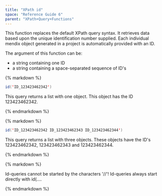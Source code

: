 ```yaml
---
title: "XPath id"
space: "Reference Guide 6"
parent: "XPath+Query+Functions"
---
```



This function replaces the default XPath query syntax. It retrieves data based upon the unique identification number supplied. Each individual mendix object generated in a project is automatically provided with an ID.

The argument of this function can be:

*   a string containing one ID
*   a string containing a space-separated sequence of ID's

<div class="alert alert-info">{% markdown %}

```java
id('ID_123423462342')
```

This query returns a list with one object. This object has the ID 123423462342.

{% endmarkdown %}</div><div class="alert alert-info">{% markdown %}

```java
id('ID_123423462342 ID_123423462343 ID_123423462344')
```

This query returns a list with three objects. These objects have the ID's 123423462342, 123423462343 and 123423462344.

{% endmarkdown %}</div><div class="alert alert-warning">{% markdown %}

Id-queries cannot be started by the characters '//'! Id-queries always start directly with id(....

{% endmarkdown %}</div>
